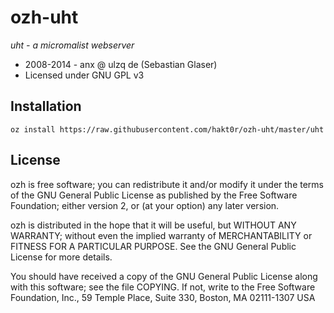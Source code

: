 ozh-uht
========
*uht - a micromalist webserver*

* 2008-2014 - anx @ ulzq de (Sebastian Glaser)
* Licensed under GNU GPL v3

Installation
------------

    oz install https://raw.githubusercontent.com/hakt0r/ozh-uht/master/uht

License
-------

ozh is free software; you can redistribute it and/or modify
it under the terms of the GNU General Public License as published by
the Free Software Foundation; either version 2, or (at your option)
any later version.

ozh is distributed in the hope that it will be useful,
but WITHOUT ANY WARRANTY; without even the implied warranty of
MERCHANTABILITY or FITNESS FOR A PARTICULAR PURPOSE.  See the
GNU General Public License for more details.

You should have received a copy of the GNU General Public License
along with this software; see the file COPYING.  If not, write to
the Free Software Foundation, Inc., 59 Temple Place, Suite 330,
Boston, MA 02111-1307 USA
